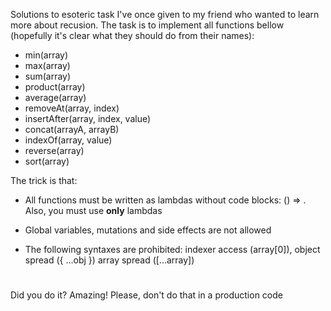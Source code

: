 Solutions to esoteric task I've once given to my friend who wanted to learn more about recusion. The task is 
to implement all functions bellow (hopefully it's clear what they should do from their names):

- min(array)
- max(array)
- sum(array)
- product(array)
- average(array)
- removeAt(array, index)
- insertAfter(array, index, value)
- concat(arrayA, arrayB)
- indexOf(array, value)
- reverse(array)
- sort(array)

The trick is that:

- All functions must be written as lambdas without code blocks: () => <expression>. Also,
you must use **only** lambdas

- Global variables, mutations and side effects are not allowed

- The following syntaxes are prohibited: indexer access (array[0]), object spread ({ ...obj })
array spread ([...array])

#

Did you do it? Amazing! Please, don't do that in a production code

